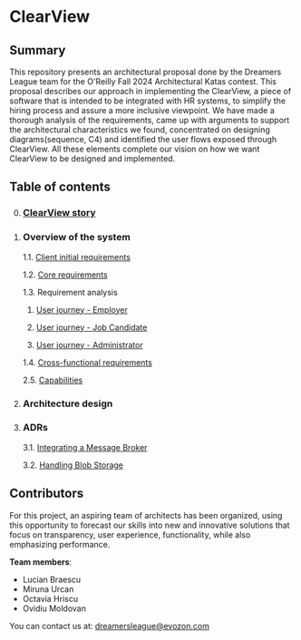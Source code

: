 # ClearView

## Summary
This repository presents an architectural proposal done by the Dreamers League team for the O'Reilly Fall 2024 Architectural Katas contest. This proposal describes our approach in implementing the ClearView, a piece of software that is intended to be integrated with HR systems, to simplify the hiring process and assure a more inclusive viewpoint. We have made a thorough analysis of the requirements, came up with arguments to support the architectural characteristics we found, concentrated on designing diagrams(sequence, C4) and identified the user flows exposed through ClearView. All these elements complete our vision on how we want ClearView to be designed and implemented.

## Table of contents
0. ### [ClearView story](https://github.com/octaviaah/ClearView/blob/main/1.%20Requirements/ClearView%20Story.md)
   
1. ### Overview of the system

   1.1. [Client initial requirements](https://github.com/octaviaah/ClearView/blob/main/1.Requirements/ClientInitialRequirements.md)
   
   1.2. [Core requirements](https://github.com/octaviaah/ClearView/blob/main/1.%20Requirements/CoreRequirements.md)

   1.3. Requirement analysis
   
     1. [User journey - Employer](https://github.com/octaviaah/ClearView/blob/main/1.Requirements/UserJourneys/Employer.md)

     2. [User journey - Job Candidate](https://github.com/octaviaah/ClearView/blob/main/1.Requirements/UserJourneys/JobCandidate.md)

     3. [User journey - Administrator](https://github.com/octaviaah/ClearView/blob/main/1.Requirements/UserJourneys/Admin.md)

   1.4. [Cross-functional requirements](https://github.com/octaviaah/ClearView/blob/main/1.Requirements/Cross%20functional%20requirements.md)
  
   2.5. [Capabilities](https://github.com/octaviaah/ClearView/blob/main/1.Requirements/Capabilities.md)

2. ### Architecture design
3. ### ADRs

   3.1. [Integrating a Message Broker](https://github.com/octaviaah/ClearView/blob/main/3.ADRs/ADR001-IntegratingAMessageBroker.md)

   3.2. [Handling Blob Storage](https://github.com/octaviaah/ClearView/blob/main/3.ADRs/ADR002-HandlingBlobStorage.md)

## Contributors
For this project, an aspiring team of architects has been organized, using this opportunity to forecast our skills into new and innovative solutions that focus on transparency, user experience, functionality, while also emphasizing performance.

**Team members**:
* Lucian Braescu
* Miruna Urcan
* Octavia Hriscu
* Ovidiu Moldovan

You can contact us at: dreamersleague@evozon.com
